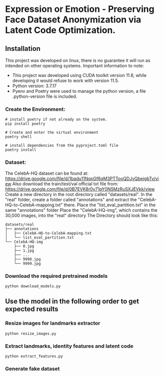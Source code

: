 # Expression or Emotion - Preserving Face Dataset Anonymization via Latent Code Optimization.

## Installation
This project was developed on linux, there is no guarantee it will run as intended on other operating systems.
Important information to note:

* This project was developed using CUDA toolkit version 11.8, while developing it would refuse to work with version 11.5.
* Python version: 3.7.17
* Pyenv and Poetry were used to manage the python version, a file .python-version file is included. 

### Create the Environment:
```
# install poetry if not already on the system.
pip install poetry

# Create and enter the virtual environment
poetry shell

# install dependencies from the pyproject.toml file
poetry install
```

### Dataset:
The CelebA-HQ dataset can be found at: https://drive.google.com/file/d/1badu11NqxGf6qM3PTTooQDJvQbejgbTv/view
Also download the train/test/val official txt file from: https://drive.google.com/file/d/0B7EVK8r0v71pY0NSMzRuSXJEVkk/view
Create a new directory in the root directory called "datasets/real".
In the "real" folder, create a folder called "annotations" and extract the "CelebA-HQ-to-CelebA-mapping.txt" there.
Place the "list_eval_partition.txt" in the same "annotations" folder
Place the "CelebA-HQ-img", which contains the 30,000 images, into the "real" directory 
The Directory should look like this:
```
datasets/real
├── annotations
│   ├── CelebA-HQ-to-CelebA-mapping.txt
│   └── list_eval_partition.txt
└── CelebA-HQ-img
    ├── 0.jpg
    ├── 1.jpg
    ├── ...
    ├── 9998.jpg
    └── 9999.jpg
```

### Download the required pretrained models
```
python download_models.py
```

## Use the model in the following order to get expected results
### Resize images for landmarks extractor
```
python resize_images.py
```
### Extract landmarks, identity features and latent code
```
python extract_features.py
```
### Generate fake dataset
